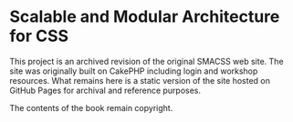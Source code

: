 # Scalable and Modular Architecture for CSS

This project is an archived revision of the original SMACSS web site. The site was originally built on CakePHP 
including login and workshop resources. What remains here is a static version of the site hosted on GitHub Pages 
for archival and reference purposes. 

The contents of the book remain copyright. 
